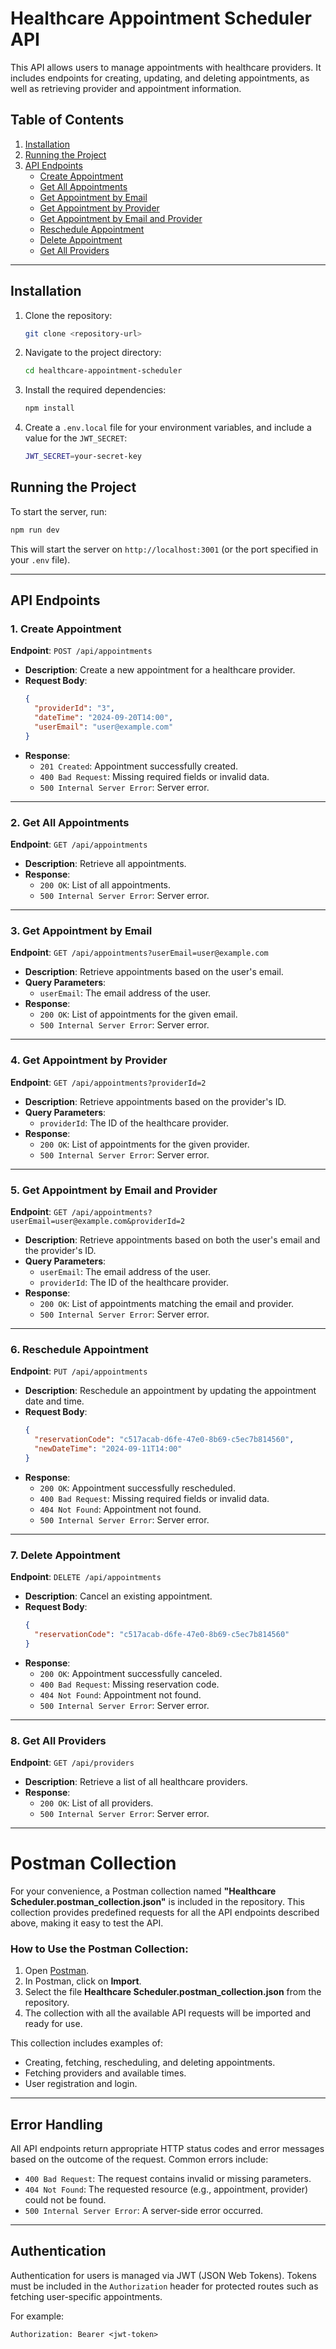 # Healthcare Appointment Scheduler API

This API allows users to manage appointments with healthcare providers. It includes endpoints for creating, updating, and deleting appointments, as well as retrieving provider and appointment information.

## Table of Contents
1. [Installation](#installation)
2. [Running the Project](#running-the-project)
3. [API Endpoints](#api-endpoints)
   - [Create Appointment](#create-appointment)
   - [Get All Appointments](#get-all-appointments)
   - [Get Appointment by Email](#get-appointment-by-email)
   - [Get Appointment by Provider](#get-appointment-by-provider)
   - [Get Appointment by Email and Provider](#get-appointment-by-email-and-provider)
   - [Reschedule Appointment](#reschedule-appointment)
   - [Delete Appointment](#delete-appointment)
   - [Get All Providers](#get-all-providers)

---

## Installation

1. Clone the repository:
   ```bash
   git clone <repository-url>
   ```

2. Navigate to the project directory:
   ```bash
   cd healthcare-appointment-scheduler
   ```

3. Install the required dependencies:
   ```bash
   npm install
   ```

4. Create a `.env.local` file for your environment variables, and include a value for the `JWT_SECRET`:
   ```bash
   JWT_SECRET=your-secret-key
   ```

## Running the Project

To start the server, run:

```bash
npm run dev
```

This will start the server on `http://localhost:3001` (or the port specified in your `.env` file).

---

## API Endpoints 
 
### 1. Create Appointment

**Endpoint**: `POST /api/appointments`

- **Description**: Create a new appointment for a healthcare provider.
- **Request Body**:
  ```json
  {
    "providerId": "3",
    "dateTime": "2024-09-20T14:00",
    "userEmail": "user@example.com"
  }
  ```
- **Response**:
  - `201 Created`: Appointment successfully created.
  - `400 Bad Request`: Missing required fields or invalid data.
  - `500 Internal Server Error`: Server error.

---

### 2. Get All Appointments

**Endpoint**: `GET /api/appointments`

- **Description**: Retrieve all appointments.
- **Response**:
  - `200 OK`: List of all appointments.
  - `500 Internal Server Error`: Server error.

---

### 3. Get Appointment by Email

**Endpoint**: `GET /api/appointments?userEmail=user@example.com`

- **Description**: Retrieve appointments based on the user's email.
- **Query Parameters**:
  - `userEmail`: The email address of the user.
- **Response**:
  - `200 OK`: List of appointments for the given email.
  - `500 Internal Server Error`: Server error.

---

### 4. Get Appointment by Provider

**Endpoint**: `GET /api/appointments?providerId=2`

- **Description**: Retrieve appointments based on the provider's ID.
- **Query Parameters**:
  - `providerId`: The ID of the healthcare provider.
- **Response**:
  - `200 OK`: List of appointments for the given provider.
  - `500 Internal Server Error`: Server error.

---

### 5. Get Appointment by Email and Provider

**Endpoint**: `GET /api/appointments?userEmail=user@example.com&providerId=2`

- **Description**: Retrieve appointments based on both the user's email and the provider's ID.
- **Query Parameters**:
  - `userEmail`: The email address of the user.
  - `providerId`: The ID of the healthcare provider.
- **Response**:
  - `200 OK`: List of appointments matching the email and provider.
  - `500 Internal Server Error`: Server error.

---

### 6. Reschedule Appointment

**Endpoint**: `PUT /api/appointments`

- **Description**: Reschedule an appointment by updating the appointment date and time.
- **Request Body**:
  ```json
  {
    "reservationCode": "c517acab-d6fe-47e0-8b69-c5ec7b814560",
    "newDateTime": "2024-09-11T14:00"
  }
  ```
- **Response**:
  - `200 OK`: Appointment successfully rescheduled.
  - `400 Bad Request`: Missing required fields or invalid data.
  - `404 Not Found`: Appointment not found.
  - `500 Internal Server Error`: Server error.

---

### 7. Delete Appointment

**Endpoint**: `DELETE /api/appointments`

- **Description**: Cancel an existing appointment.
- **Request Body**:
  ```json
  {
    "reservationCode": "c517acab-d6fe-47e0-8b69-c5ec7b814560"
  }
  ```
- **Response**:
  - `200 OK`: Appointment successfully canceled.
  - `400 Bad Request`: Missing reservation code.
  - `404 Not Found`: Appointment not found.
  - `500 Internal Server Error`: Server error.

---

### 8. Get All Providers

**Endpoint**: `GET /api/providers`

- **Description**: Retrieve a list of all healthcare providers.
- **Response**:
  - `200 OK`: List of all providers.
  - `500 Internal Server Error`: Server error.

---

# Postman Collection

For your convenience, a Postman collection named **"Healthcare Scheduler.postman_collection.json"** is included in the repository. This collection provides predefined requests for all the API endpoints described above, making it easy to test the API.

### How to Use the Postman Collection:

1. Open [Postman](https://www.postman.com/downloads/).
2. In Postman, click on **Import**.
3. Select the file **Healthcare Scheduler.postman_collection.json** from the repository.
4. The collection with all the available API requests will be imported and ready for use.

This collection includes examples of:
- Creating, fetching, rescheduling, and deleting appointments.
- Fetching providers and available times.
- User registration and login.

---

## Error Handling

All API endpoints return appropriate HTTP status codes and error messages based on the outcome of the request. Common errors include:
- `400 Bad Request`: The request contains invalid or missing parameters.
- `404 Not Found`: The requested resource (e.g., appointment, provider) could not be found.
- `500 Internal Server Error`: A server-side error occurred.

---

## Authentication

Authentication for users is managed via JWT (JSON Web Tokens). Tokens must be included in the `Authorization` header for protected routes such as fetching user-specific appointments.

For example:

```http
Authorization: Bearer <jwt-token>
```
